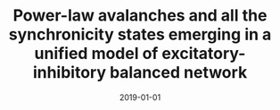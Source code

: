 ---
title: "Power-law avalanches and all the synchronicity states emerging in a unified model of excitatory-inhibitory balanced network"
collection: publications
permalink: /publication/2019-01-01-Power-law-avalanches-and-all-the-synchronicity-states-emerging-in-a-unified-model-of-excitatory-inhibitory-balanced-network
date: 2019-01-01
venue: 'Bernstein Conference'
paperurl: 'https://dx.doi.org/10.12751/nncn.bc2019.0253'
citation: ' <u>M. Girardi-Schappo</u>,  L. Brochini,  A. Costa,  T. Carvalho,  O. Kinouchi, &quot;Power-law avalanches and all the synchronicity states emerging in a unified model of excitatory-inhibitory balanced network.&quot; Bernstein Conference, 2019.'
pubtype:  proceedings
---